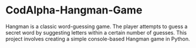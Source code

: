 # CodAlpha-Hangman-Game
Hangman is a classic word-guessing game. The player attempts to guess a secret word by suggesting letters within a certain number of guesses. This project involves creating a simple console-based Hangman game in Python.
